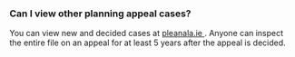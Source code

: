 ###  Can I view other planning appeal cases?

You can view new and decided cases at [ pleanala.ie
](https://www.pleanala.ie/en-ie/lists) . Anyone can inspect the entire file on
an appeal for at least 5 years after the appeal is decided.
